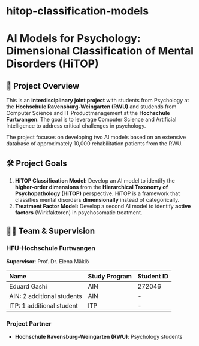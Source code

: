 # hitop-classification-models
# AI Models for Psychology: Dimensional Classification of Mental Disorders (HiTOP)

## 🎯 Project Overview

This is an **interdisciplinary joint project** with students from Psychology at the **Hochschule Ravensburg-Weingarten (RWU)** and studends from Computer Science and IT Productmanagement at the **Hochschule Furtwangen**. The goal is to leverage Computer Science and Artificial Intelligence to address critical challenges in psychology.

The project focuses on developing two AI models based on an extensive database of approximately 10,000 rehabilitation patients from the RWU.


## 🛠️ Project Goals

1.  **HiTOP Classification Model:** Develop an AI model to identify the **higher-order dimensions** from the **Hierarchical Taxonomy of Psychopathology (HiTOP)** perspective. HiTOP is a framework that classifies mental disorders **dimensionally** instead of categorically.
2.  **Treatment Factor Model:** Develop a second AI model to identify **active factors** (Wirkfaktoren) in psychosomatic treatment.



## 👩‍💻 Team & Supervision

### HFU-Hochschule Furtwangen

**Supervisor**: Prof. Dr. Elena Mäkiö

| Name | Study Program | Student ID |
| :--- | :--- | :--- |
| Eduard Gashi | AIN | 272046 |
| AIN: 2 additional students | AIN | - |
| ITP: 1 additional student | ITP | - |



### Project Partner

* **Hochschule Ravensburg-Weingarten (RWU)**: Psychology students

